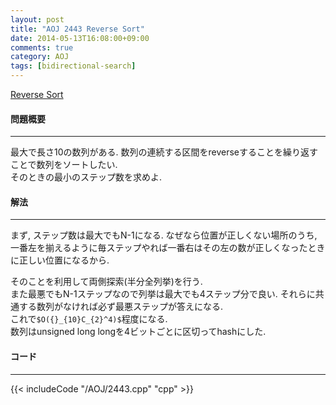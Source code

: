 ```yaml
---
layout: post
title: "AOJ 2443 Reverse Sort"
date: 2014-05-13T16:08:00+09:00
comments: true
category: AOJ
tags: [bidirectional-search]
---
```


[Reverse Sort](http://judge.u-aizu.ac.jp/onlinejudge/description.jsp?id=2443)

#### 問題概要

****

最大で長さ10の数列がある. 数列の連続する区間をreverseすることを繰り返すことで数列をソートしたい.  
そのときの最小のステップ数を求めよ.

#### 解法

****

まず, ステップ数は最大でもN-1になる. なぜなら位置が正しくない場所のうち, 一番左を揃えるように毎ステップやれば一番右はその左の数が正しくなったときに正しい位置になるから.  
  
そのことを利用して両側探索(半分全列挙)を行う.  
また最悪でもN-1ステップなので列挙は最大でも4ステップ分で良い. それらに共通する数列がなければ必ず最悪ステップが答えになる.  
これで`$O({}_{10}C_{2}^4)$`程度になる.  
数列はunsigned long longを4ビットごとに区切ってhashにした.

#### コード

****

{{< includeCode "/AOJ/2443.cpp" "cpp" >}}
